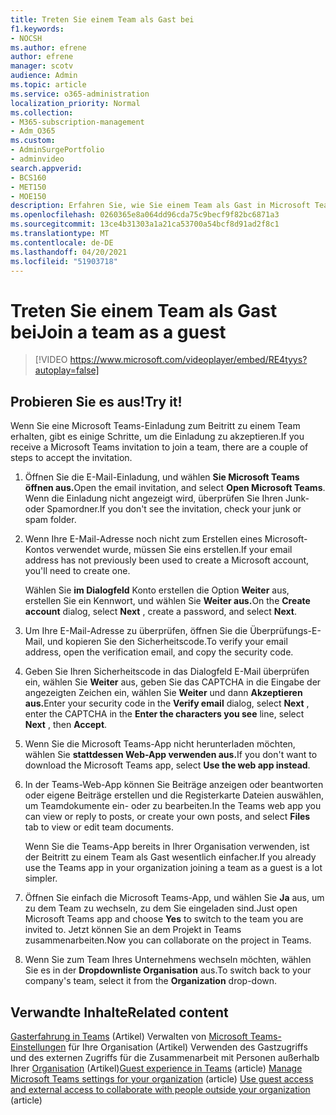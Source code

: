 ```yaml
---
title: Treten Sie einem Team als Gast bei
f1.keywords:
- NOCSH
ms.author: efrene
author: efrene
manager: scotv
audience: Admin
ms.topic: article
ms.service: o365-administration
localization_priority: Normal
ms.collection:
- M365-subscription-management
- Adm_O365
ms.custom:
- AdminSurgePortfolio
- adminvideo
search.appverid:
- BCS160
- MET150
- MOE150
description: Erfahren Sie, wie Sie einem Team als Gast in Microsoft Teams beitreten.
ms.openlocfilehash: 0260365e8a064dd96cda75c9becf9f82bc6871a3
ms.sourcegitcommit: 13ce4b31303a1a21ca53700a54bcf8d91ad2f8c1
ms.translationtype: MT
ms.contentlocale: de-DE
ms.lasthandoff: 04/20/2021
ms.locfileid: "51903718"
---
```

# <a name="join-a-team-as-a-guest"></a><span data-ttu-id="e7394-103">Treten Sie einem Team als Gast bei</span><span class="sxs-lookup"><span data-stu-id="e7394-103">Join a team as a guest</span></span>

> [!VIDEO https://www.microsoft.com/videoplayer/embed/RE4tyys?autoplay=false]

## <a name="try-it"></a><span data-ttu-id="e7394-104">Probieren Sie es aus!</span><span class="sxs-lookup"><span data-stu-id="e7394-104">Try it!</span></span>

<span data-ttu-id="e7394-105">Wenn Sie eine Microsoft Teams-Einladung zum Beitritt zu einem Team erhalten, gibt es einige Schritte, um die Einladung zu akzeptieren.</span><span class="sxs-lookup"><span data-stu-id="e7394-105">If you receive a Microsoft Teams invitation to join a team, there are a couple of steps to accept the invitation.</span></span>

1. <span data-ttu-id="e7394-106">Öffnen Sie die E-Mail-Einladung, und wählen **Sie Microsoft Teams öffnen aus.**</span><span class="sxs-lookup"><span data-stu-id="e7394-106">Open the email invitation, and select  **Open Microsoft Teams**.</span></span> <span data-ttu-id="e7394-107">Wenn die Einladung nicht angezeigt wird, überprüfen Sie Ihren Junk- oder Spamordner.</span><span class="sxs-lookup"><span data-stu-id="e7394-107">If you don't see the invitation, check your junk or spam folder.</span></span>
  1. <span data-ttu-id="e7394-108">Wenn Ihre E-Mail-Adresse noch nicht zum Erstellen eines Microsoft-Kontos verwendet wurde, müssen Sie eins erstellen.</span><span class="sxs-lookup"><span data-stu-id="e7394-108">If your email address has not previously been used to create a Microsoft account, you'll need to create one.</span></span>

     <span data-ttu-id="e7394-109">Wählen Sie **im Dialogfeld** Konto erstellen die Option **Weiter** aus, erstellen Sie ein Kennwort, und wählen Sie **Weiter aus.**</span><span class="sxs-lookup"><span data-stu-id="e7394-109">On the  **Create account**  dialog, select  **Next** , create a password, and select  **Next**.</span></span>
  1. <span data-ttu-id="e7394-110">Um Ihre E-Mail-Adresse zu überprüfen, öffnen Sie die Überprüfungs-E-Mail, und kopieren Sie den Sicherheitscode.</span><span class="sxs-lookup"><span data-stu-id="e7394-110">To verify your email address, open the verification email, and copy the security code.</span></span>
  1. <span data-ttu-id="e7394-111">Geben Sie Ihren  Sicherheitscode in das Dialogfeld E-Mail überprüfen  ein, wählen Sie **Weiter** aus, geben Sie das CAPTCHA in die Eingabe der angezeigten Zeichen ein, wählen Sie **Weiter** und dann **Akzeptieren aus.**</span><span class="sxs-lookup"><span data-stu-id="e7394-111">Enter your security code in the  **Verify email**  dialog, select  **Next** , enter the CAPTCHA in the  **Enter the characters you see**  line, select  **Next** , then  **Accept**.</span></span>
1. <span data-ttu-id="e7394-112">Wenn Sie die Microsoft Teams-App nicht herunterladen möchten, wählen Sie **stattdessen Web-App verwenden aus.**</span><span class="sxs-lookup"><span data-stu-id="e7394-112">If you don't want to download the Microsoft Teams app, select  **Use the web app instead**.</span></span>
1. <span data-ttu-id="e7394-113">In der Teams-Web-App können Sie Beiträge anzeigen oder beantworten  oder eigene Beiträge erstellen und die Registerkarte Dateien auswählen, um Teamdokumente ein- oder zu bearbeiten.</span><span class="sxs-lookup"><span data-stu-id="e7394-113">In the Teams web app you can view or reply to posts, or create your own posts, and select  **Files**  tab to view or edit team documents.</span></span>

    <span data-ttu-id="e7394-114">Wenn Sie die Teams-App bereits in Ihrer Organisation verwenden, ist der Beitritt zu einem Team als Gast wesentlich einfacher.</span><span class="sxs-lookup"><span data-stu-id="e7394-114">If you already use the Teams app in your organization joining a team as a guest is a lot simpler.</span></span>

1. <span data-ttu-id="e7394-115">Öffnen Sie einfach die Microsoft Teams-App, und wählen Sie  **Ja**  aus, um zu dem Team zu wechseln, zu dem Sie eingeladen sind.</span><span class="sxs-lookup"><span data-stu-id="e7394-115">Just open Microsoft Teams app and choose  **Yes**  to switch to the team you are invited to.</span></span>  <span data-ttu-id="e7394-116">Jetzt können Sie an dem Projekt in Teams zusammenarbeiten.</span><span class="sxs-lookup"><span data-stu-id="e7394-116">Now you can collaborate on the project in Teams.</span></span>
2. <span data-ttu-id="e7394-117">Wenn Sie zum Team Ihres Unternehmens wechseln möchten, wählen Sie es in der  **Dropdownliste Organisation**  aus.</span><span class="sxs-lookup"><span data-stu-id="e7394-117">To switch back to your company's team, select it from the  **Organization**  drop-down.</span></span>

## <a name="related-content"></a><span data-ttu-id="e7394-118">Verwandte Inhalte</span><span class="sxs-lookup"><span data-stu-id="e7394-118">Related content</span></span>

<span data-ttu-id="e7394-119">[Gasterfahrung in Teams](https://docs.microsoft.com/microsoftteams/guest-experience) (Artikel) Verwalten von [Microsoft Teams-Einstellungen](https://docs.microsoft.com/microsoftteams/enable-features-office-365) für Ihre Organisation (Artikel) Verwenden des Gastzugriffs und des externen Zugriffs für die Zusammenarbeit mit Personen außerhalb Ihrer [Organisation](https://docs.microsoft.com/microsoftteams/communicate-with-users-from-other-organizations) (Artikel)</span><span class="sxs-lookup"><span data-stu-id="e7394-119">[Guest experience in Teams](https://docs.microsoft.com/microsoftteams/guest-experience) (article) [Manage Microsoft Teams settings for your organization](https://docs.microsoft.com/microsoftteams/enable-features-office-365) (article) [Use guest access and external access to collaborate with people outside your organization](https://docs.microsoft.com/microsoftteams/communicate-with-users-from-other-organizations) (article)</span></span>
